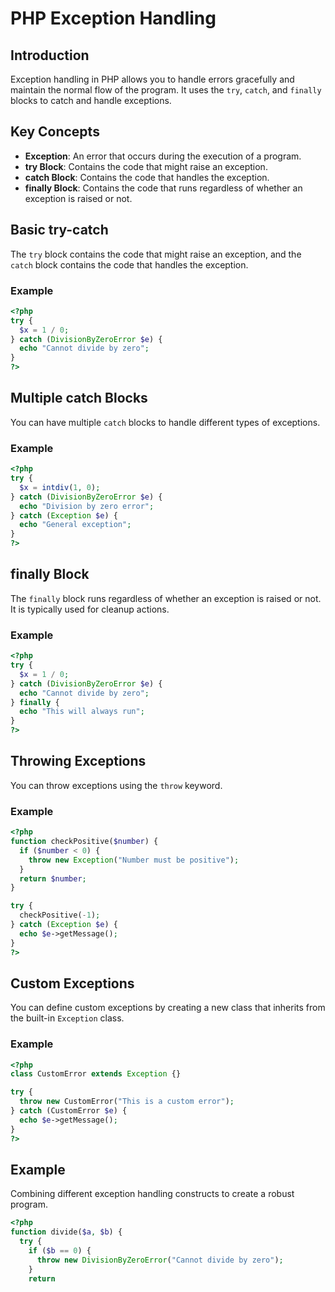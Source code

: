 # PHP Exception Handling

## Introduction

Exception handling in PHP allows you to handle errors gracefully and maintain the normal flow of the program. It uses the `try`, `catch`, and `finally` blocks to catch and handle exceptions.

## Key Concepts

- **Exception**: An error that occurs during the execution of a program.
- **try Block**: Contains the code that might raise an exception.
- **catch Block**: Contains the code that handles the exception.
- **finally Block**: Contains the code that runs regardless of whether an exception is raised or not.

## Basic try-catch

The `try` block contains the code that might raise an exception, and the `catch` block contains the code that handles the exception.

### Example

```php
<?php
try {
  $x = 1 / 0;
} catch (DivisionByZeroError $e) {
  echo "Cannot divide by zero";
}
?>
```

## Multiple catch Blocks

You can have multiple `catch` blocks to handle different types of exceptions.

### Example

```php
<?php
try {
  $x = intdiv(1, 0);
} catch (DivisionByZeroError $e) {
  echo "Division by zero error";
} catch (Exception $e) {
  echo "General exception";
}
?>
```

## finally Block

The `finally` block runs regardless of whether an exception is raised or not. It is typically used for cleanup actions.

### Example

```php
<?php
try {
  $x = 1 / 0;
} catch (DivisionByZeroError $e) {
  echo "Cannot divide by zero";
} finally {
  echo "This will always run";
}
?>
```

## Throwing Exceptions

You can throw exceptions using the `throw` keyword.

### Example

```php
<?php
function checkPositive($number) {
  if ($number < 0) {
    throw new Exception("Number must be positive");
  }
  return $number;
}

try {
  checkPositive(-1);
} catch (Exception $e) {
  echo $e->getMessage();
}
?>
```

## Custom Exceptions

You can define custom exceptions by creating a new class that inherits from the built-in `Exception` class.

### Example

```php
<?php
class CustomError extends Exception {}

try {
  throw new CustomError("This is a custom error");
} catch (CustomError $e) {
  echo $e->getMessage();
}
?>
```

## Example

Combining different exception handling constructs to create a robust program.

```php
<?php
function divide($a, $b) {
  try {
    if ($b == 0) {
      throw new DivisionByZeroError("Cannot divide by zero");
    }
    return
